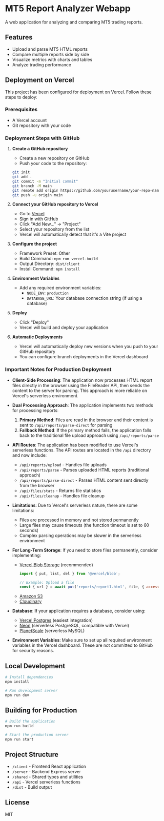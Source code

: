 # MT5 Report Analyzer Webapp

A web application for analyzing and comparing MT5 trading reports.

## Features

- Upload and parse MT5 HTML reports
- Compare multiple reports side by side
- Visualize metrics with charts and tables
- Analyze trading performance

## Deployment on Vercel

This project has been configured for deployment on Vercel. Follow these steps to deploy:

### Prerequisites

- A Vercel account
- Git repository with your code

### Deployment Steps with GitHub

1. **Create a GitHub repository**
   - Create a new repository on GitHub
   - Push your code to the repository:
   ```bash
   git init
   git add .
   git commit -m "Initial commit"
   git branch -M main
   git remote add origin https://github.com/yourusername/your-repo-name.git
   git push -u origin main
   ```

2. **Connect your GitHub repository to Vercel**
   - Go to [Vercel](https://vercel.com)
   - Sign in with GitHub
   - Click "Add New..." → "Project"
   - Select your repository from the list
   - Vercel will automatically detect that it's a Vite project

3. **Configure the project**
   - Framework Preset: Other
   - Build Command: `npm run vercel-build`
   - Output Directory: `dist/client`
   - Install Command: `npm install`

4. **Environment Variables**
   - Add any required environment variables:
     - `NODE_ENV`: `production`
     - `DATABASE_URL`: Your database connection string (if using a database)

5. **Deploy**
   - Click "Deploy"
   - Vercel will build and deploy your application

6. **Automatic Deployments**
   - Vercel will automatically deploy new versions when you push to your GitHub repository
   - You can configure branch deployments in the Vercel dashboard

### Important Notes for Production Deployment

- **Client-Side Processing**: The application now processes HTML report files directly in the browser using the FileReader API, then sends the content to the server for parsing. This approach is more reliable on Vercel's serverless environment.

- **Dual Processing Approach**: The application implements two methods for processing reports:
  1. **Primary Method**: Files are read in the browser and their content is sent to `/api/reports/parse-direct` for parsing
  2. **Fallback Method**: If the primary method fails, the application falls back to the traditional file upload approach using `/api/reports/parse`

- **API Routes**: The application has been modified to use Vercel's serverless functions. The API routes are located in the `/api` directory and now include:
  - `/api/reports/upload` - Handles file uploads
  - `/api/reports/parse` - Parses uploaded HTML reports (traditional approach)
  - `/api/reports/parse-direct` - Parses HTML content sent directly from the browser
  - `/api/files/stats` - Returns file statistics
  - `/api/files/cleanup` - Handles file cleanup

- **Limitations**: Due to Vercel's serverless nature, there are some limitations:
  - Files are processed in memory and not stored permanently
  - Large files may cause timeouts (the function timeout is set to 60 seconds)
  - Complex parsing operations may be slower in the serverless environment

- **For Long-Term Storage**: If you need to store files permanently, consider implementing:
  - [Vercel Blob Storage](https://vercel.com/docs/storage/vercel-blob) (recommended)
    ```javascript
    import { put, list, del } from '@vercel/blob';

    // Example: Upload a file
    const { url } = await put('reports/report1.html', file, { access: 'public' });
    ```
  - [Amazon S3](https://aws.amazon.com/s3/)
  - [Cloudinary](https://cloudinary.com/)

- **Database**: If your application requires a database, consider using:
  - [Vercel Postgres](https://vercel.com/docs/storage/vercel-postgres) (easiest integration)
  - [Neon](https://neon.tech/) (serverless PostgreSQL, compatible with Vercel)
  - [PlanetScale](https://planetscale.com/) (serverless MySQL)

- **Environment Variables**: Make sure to set up all required environment variables in the Vercel dashboard. These are not committed to GitHub for security reasons.

## Local Development

```bash
# Install dependencies
npm install

# Run development server
npm run dev
```

## Building for Production

```bash
# Build the application
npm run build

# Start the production server
npm run start
```

## Project Structure

- `/client` - Frontend React application
- `/server` - Backend Express server
- `/shared` - Shared types and utilities
- `/api` - Vercel serverless functions
- `/dist` - Build output

## License

MIT

